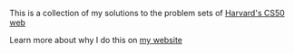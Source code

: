 This is a collection of my solutions to the problem sets of [Harvard's CS50 web](https://cs50.harvard.edu/web/2020)

Learn more about why I do this on [my website](https://eliasschlie.com)